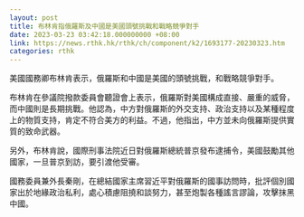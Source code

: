 ```yaml
---
layout: post
title: 布林肯指俄羅斯及中國是美國頭號挑戰和戰略競爭對手
date: 2023-03-23 03:42:18.000000000 +08:00
link: https://news.rthk.hk/rthk/ch/component/k2/1693177-20230323.htm
categories: rthk
---
```


美國國務卿布林肯表示，俄羅斯和中國是美國的頭號挑戰，和戰略競爭對手。

布林肯在參議院撥款委員會聽證會上表示，俄羅斯對美國構成直接、嚴重的威脅，而中國則是長期挑戰。他認為，中方對俄羅斯的外交支持、政治支持以及某種程度上的物質支持，肯定不符合美方的利益。不過，他指出，中方並未向俄羅斯提供實質的致命武器。

另外，布林肯說，國際刑事法院近日對俄羅斯總統普京發布逮捕令，美國鼓勵其他國家，一旦普京到訪，要引渡他受審。

國務委員兼外長秦剛，在總結國家主席習近平對俄羅斯的國事訪問時，批評個別國家出於地緣政治私利，處心積慮阻撓和談努力，甚至炮製各種謠言謬論，攻擊抹黑中國。
